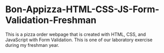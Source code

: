 # Bon-Appizza-HTML-CSS-JS-Form-Validation-Freshman
This is a pizza order webpage that is created with HTML, CSS, and JavaScript with Form Validation. This is one of our laboratory exercise during my freshman year.
